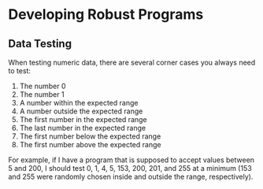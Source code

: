 # Developing Robust Programs

## Data Testing

When testing numeric data, there are several corner cases you always need to test:

1. The number 0
2. The number 1
3. A number within the expected range
4. A number outside the expected range
5. The first number in the expected range
6. The last number in the expected range
7. The first number below the expected range
8. The first number above the expected range

For example, if I have a program that is supposed to accept values between 5 and 200, I should test 0, 1, 4, 5, 153, 200, 201, and 255 at a minimum (153 and 255 were randomly chosen inside and outside the range, respectively).
